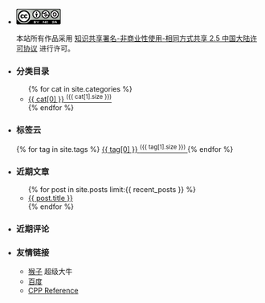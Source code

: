 <aside>
      <ul id="side" class="clear">
        <li class="widget">
          <div class="license">
            <p><img class="aligncenter" class="center" alt="License" src="/media/image/nc-sa-2.5.png" /></p>
            <p>本站所有作品采用
              <a href="http://creativecommons.org/licenses/by-nc-sa/2.5/cn/">知识共享署名-非商业性使用-相同方式共享 2.5 中国大陆许可协议</a>
              进行许可。
            </p>
          </div>
        </li>
        <li class="widget">
          <h3 class="widgettitle">分类目录</h3>
          <ul class="categories">
              {% for cat in site.categories %}
                <li><a href="/categories.html#{{ cat[0] }}-ref" title="{{ cat[0] }}" rel="{{ cat[1].size }}">{{ cat[0] }} <sup>({{ cat[1].size }})</sup></a></li>
              {% endfor %}
          </ul>
        </li>
        <li class="widget">
          <h3 class="widgettitle">标签云</h3>
           <p>
              <div id='tag_cloud'>
                {% for tag in site.tags %}
                <a href="/blog/tags.html#{{ tag[0] }}-ref" title="{{ tag[0] }}" rel="{{ tag[1].size }}">{{ tag[0] }} 
                <sup>({{ tag[1].size }})</sup>
                </a>
                {% endfor %}
            </div>
          </p>
          <script language="javascript">
             $.fn.tagcloud.defaults = {
              size: {start: 1, end: 2, unit: 'em'}
            };
          $(function () {
            $('#tag_cloud a').tagcloud();
          });
          </script>
        </li>
        <li class="widget">
          <h3 class="widgettitle">近期文章</h3>
          <ul class="posts">
            {% for post in site.posts limit:{{ recent_posts }} %}
              <li><a href="{{ post.url }}" title="{{ post.title }}">{{ post.title }}</a></li>
            {% endfor %}
          </ul>
        </li>
        <li class="widget">
          <h3 class="widgettitle">近期评论</h3>
          <ul class="comments">
            <script type="text/javascript" src="http://shawhu.disqus.com/recent_comments_widget.js?num_items=5&hide_avatars=0&avatar_size=32&excerpt_length=50">
            </script>
          </ul>
        </li>
        <li class="widget">
          <h3 class="widgettitle">友情链接</h3>
          <ul class='blogroll'>
            <li><a href="http://saipingwen.org">猴子</a>  超级大牛</li>
            <li><a href="http://www.baidu.com">百度</a></li>
            <li><a href="http://www.cplusplus.com/reference">CPP Reference<a></li>
          </ul>
        </li>
      </ul>
</aside>